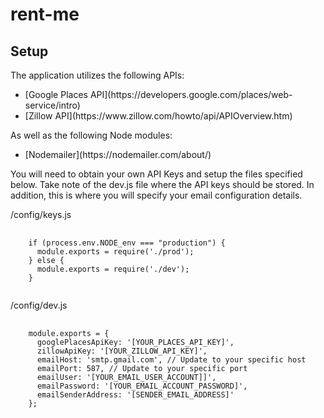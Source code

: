# rent-me

## Setup
<p>The application utilizes the following APIs:</p>
<ul>
  <li>[Google Places API](https://developers.google.com/places/web-service/intro)</li>
  <li>[Zillow API](https://www.zillow.com/howto/api/APIOverview.htm)</li>
</ul>
<p>As well as the following Node modules:</p>
<ul>
  <li>[Nodemailer](https://nodemailer.com/about/)
</ul>

<p>You will need to obtain your own API Keys and setup the files specified below.  Take note of the dev.js file where the API keys should be stored.  In addition, this is where you will specify your email configuration details.</p>

<p>/config/keys.js</p>
<pre>
  <code>
    if (process.env.NODE_env === "production") {
      module.exports = require('./prod');
    } else {
      module.exports = require('./dev');
    }
  </code>
</pre>

<p>/config/dev.js</p>
<pre>
  <code>
    module.exports = {
      googlePlacesApiKey: '[YOUR_PLACES_API_KEY]',
      zillowApiKey: '[YOUR_ZILLOW_API_KEY]',
      emailHost: 'smtp.gmail.com', // Update to your specific host
      emailPort: 587, // Update to your specific port
      emailUser: '[YOUR_EMAIL_USER_ACCOUNT]]',
      emailPassword: '[YOUR_EMAIL_ACCOUNT_PASSWORD]',
      emailSenderAddress: '[SENDER_EMAIL_ADDRESS]'
    };
  </code
</pre>
